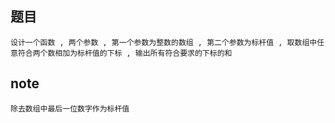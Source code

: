 ## 题目
    设计一个函数 , 两个参数 , 第一个参数为整数的数组 , 第二个参数为标杆值 , 取数组中任意符合两个数相加为标杆值的下标 , 输出所有符合要求的下标的和

## note
    除去数组中最后一位数字作为标杆值